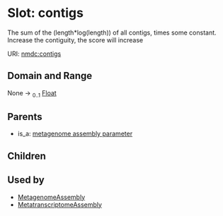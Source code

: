 
# Slot: contigs


The sum of the (length*log(length)) of all contigs, times some constant.  Increase the contiguity, the score will increase

URI: [nmdc:contigs](https://microbiomedata/meta/contigs)


## Domain and Range

None &#8594;  <sub>0..1</sub> [Float](types/Float.md)

## Parents

 *  is_a: [metagenome assembly parameter](metagenome_assembly_parameter.md)

## Children


## Used by

 * [MetagenomeAssembly](MetagenomeAssembly.md)
 * [MetatranscriptomeAssembly](MetatranscriptomeAssembly.md)
